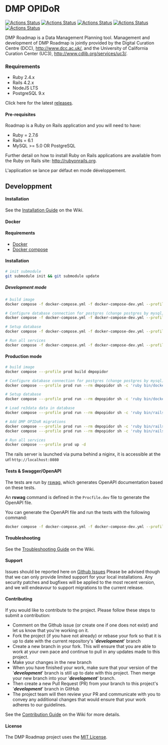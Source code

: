 # DMP OPIDoR

[![Actions Status](https://github.com/DMPRoadmap/roadmap/workflows/Brakeman/badge.svg)](https://github.com/DMPRoadmap/roadmap/actions)
[![Actions Status](https://github.com/DMPRoadmap/roadmap/workflows/Rubocop/badge.svg)](https://github.com/DMPRoadmap/roadmap/actions)
[![Actions Status](https://github.com/DMPRoadmap/roadmap/workflows/ESLint/badge.svg)](https://github.com/DMPRoadmap/roadmap/actions)
[![Actions Status](https://github.com/DMPRoadmap/roadmap/workflows/Tests%20-%20PostgreSQL/badge.svg)](https://github.com/DMPRoadmap/roadmap/actions)
[![Actions Status](https://github.com/DMPRoadmap/roadmap/workflows/Tests%20-%20MySQL/badge.svg)](https://github.com/DMPRoadmap/roadmap/actions)

DMP Roadmap is a Data Management Planning tool. Management and development of DMP Roadmap is jointly provided by the Digital Curation Centre (DCC), http://www.dcc.ac.uk/, and the University of California Curation Center (UC3), http://www.cdlib.org/services/uc3/.

### Requirements

- Ruby 2.4.x
- Rails 4.2.x
- NodeJS LTS
- PostgreSQL 9.x

Click here for the latest [releases](https://github.com/DMPRoadmap/roadmap/releases/).

#### Pre-requisites
Roadmap is a Ruby on Rails application and you will need to have:
- Ruby = 2.7.6
- Rails = 6.1
- MySQL >= 5.0 OR PostgreSQL

Further detail on how to install Ruby on Rails applications are available from the Ruby on Rails site: http://rubyonrails.org.

L'application se lance par défaut en mode développement.

## Developpment

#### Installation
See the [Installation Guide](https://github.com/DMPRoadmap/roadmap/wiki/Installation) on the Wiki.

#### Docker

#### Requirements
- [Docker](https://www.docker.com/)
- [Docker compose](https://docs.docker.com/compose/install/)

#### Installation

```bash
# init submodule
git submodule init && git submodule update

```

##### Development mode

```bash
# build image
docker compose -f docker-compose.yml -f docker-compose-dev.yml --profile dev build dmpopidor

# Configure database connection for postgres (change postgres by mysql)
docker compose -f docker-compose.yml -f docker-compose-dev.yml --profile dev run --rm dmpopidor sh -c 'ruby bin/docker postgres'

# Setup database
docker compose -f docker-compose.yml -f docker-compose-dev.yml --profile dev run --rm dmpopidor sh -c 'ruby bin/docker db:setup'

# Run all services
docker compose -f docker-compose.yml -f docker-compose-dev.yml --profile dev up -d
```

#### Production mode

```bash
# build image
docker compose ---profile prod build dmpopidor

# Configure database connection for postgres (change postgres by mysql)
docker compose ---profile prod run --rm dmpopidor sh -c 'ruby bin/docker postgres'

# Setup database
docker compose ---profile prod run --rm dmpopidor sh -c 'ruby bin/docker db:setup'

# Load re3data data in database
docker compose ---profile prod run --rm dmpopidor sh -c 'ruby bin/rails external_api:load_re3data_repos'

# Add DMP OPIDoR migrations
docker compose ---profile prod run --rm dmpopidor sh -c 'ruby bin/rails madmpopidor:v3_0_0'
docker compose ---profile prod run --rm dmpopidor sh -c 'ruby bin/rails madmpopidor:v3_4_0'

# Run all services
docker compose ---profile prod up -d
```


The rails server is launched via puma behind a niginx, it is accessible at the url ``http://localhost:8080``

#### Tests & Swagger/OpenAPI
The tests are run by [rswag](https://github.com/rswag/rswag), which generates OpenAPI documentation based on these tests.

An **rswag** command is defined in the ``Procfile.dev`` file to generate the OpenAPI file.

You can generate the OpenAPI file and run the tests with the following command:

```bash
docker compose -f docker-compose.yml -f docker-compose-dev.yml --profile dev exec dmpopidor sh -c "RAILS_ENV=test rails rswag"
```

#### Troubleshooting
See the [Troubleshooting Guide](https://github.com/DMPRoadmap/roadmap/wiki/Troubleshooting) on the Wiki.

#### Support
Issues should be reported here on [Github Issues](https://github.com/DMPRoadmap/roadmap/issues)
Please be advised though that we can only provide limited support for your local installations.
Any security patches and bugfixes will be applied to the most recent version, and we will endeavour to support migrations to the current release.

#### Contributing
If you would like to contribute to the project. Please follow these steps to submit a contribution:
* Comment on the Github issue (or create one if one does not exist) and let us know that you're working on it.
* Fork the project (if you have not already) or rebase your fork so that it is up to date with the current repository's '_**development**_' branch
* Create a new branch in your fork. This will ensure that you are able to work at your own pace and continue to pull in any updates made to this project.
* Make your changes in the new branch
* When you have finished your work, make sure that your version of the '_**development**_' branch is still up to date with this project. Then merge your new branch into your '_**development**_' branch.
* Then create a new Pull Request (PR) from your branch to this project's '_**development**_' branch in GitHub
* The project team will then review your PR and communicate with you to convey any additional changes that would ensure that your work adheres to our guidelines.

See the [Contribution Guide](https://github.com/DMPRoadmap/roadmap/blob/development/CONTRIBUTING.md) on the Wiki for more details.

#### License
The DMP Roadmap project uses the <a href="./LICENSE.md">MIT License</a>.
